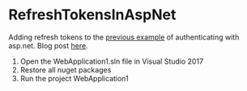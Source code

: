 # RefreshTokensInAspNet
Adding refresh tokens to the [previous example](https://github.com/akeresztesgh/TokenAuthInAspNet) of authenticating with asp.net.  Blog post [here](https://blogs.ibs.com/2017/12/05/token-based-authentication-in-asp-net-using-jwts-part-2-using-refresh-tokens/).

1. Open the WebApplication1.sln file in Visual Studio 2017
2. Restore all nuget packages
3. Run the project WebApplication1
